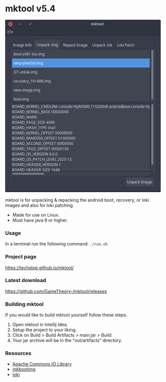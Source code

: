 # mktool v5.4

![image](tools/menu.png)

mktool is for unpacking & repacking the android boot,
recovery, or loki images and also for loki patching.

- Made for use on Linux.
- Must have java 8 or higher.

### Usage

In a terminal run the following command:
`./run.sh`

### Project page

<https://techstop.github.io/mktool/>

### Latest download

<https://github.com/GameTheory-/mktool/releases>

### Building mktool

If you would like to build mktool yourself follow these steps.
1. Open mktool in Intellij Idea.
2. Setup the project to your liking.
3. Click on Build > Build Artifacts > main:jar > Build
4. Your jar archive will be in the "out/artifacts" directory.

### Resources

- [Apache Commons IO Library](https://mvnrepository.com/artifact/commons-io/commons-io)
- [mkbootimg](https://github.com/osm0sis/mkbootimg)
- [loki](https://github.com/djrbliss/loki)
